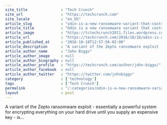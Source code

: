 ```yaml
---
site_title               : "Tech Crunch"
site_url                 : "https://techcrunch.com"
site_locale              : "en_US"
article_slug             : "odin-is-a-new-ransomware-variant-that-costs-up-to-3-btc-to-unlock"
article_title            : "Odin is a new ransomware variant that costs up to 3 BTC to unlock"
article_image            : "https://tctechcrunch2011.files.wordpress.com/2016/10/screen-shot-2016-09-26-at-7-29-28-pm-1024x740.png?w=764&h=400&crop=1"
article_url              : "https://techcrunch.com/2016/10/18/odin-is-a-new-ransomware-variant-that-costs-up-to-3-btc-to-unlock/"
article_published_at     : "2016-10-18T12:57:56-02:00"
article_description      : "A variant of the Zepto ransomware exploit - essentially a powerful system for encrypting everything on your hard drive until you supply an expensive key - is..."
article_author_name      : "John Biggs"
article_author_image     : null
article_author_biography : null
article_author_profile   : "https://techcrunch.com/author/john-biggs/"
article_author_facebook  : null
article_author_twitter   : "https://twitter.com/johnbiggs"
category                 : ['technology']
tags                     : ['Tech Crunch']
permalink                : "/:categories/odin-is-a-new-ransomware-variant-that-costs-up-to-3-btc-to-unlock/"
layout                   : post
---
```


A variant of the Zepto ransomware exploit - essentially a powerful system for encrypting everything on your hard drive until you supply an expensive key - is...
